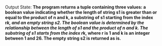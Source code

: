 Output State: **The program returns a tuple containing three values: a boolean value indicating whether the length of string s1 is greater than or equal to the product of n and k, a substring of s1 starting from the index r*k, and an empty string s2. The boolean value is determined by the relationship between the length of s1 and the product of n and k. The substring of s1 starts from the index r*k, where r is 1 and k is an integer between 1 and 26. The empty string s2 is returned as is.**